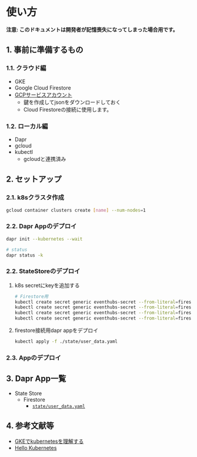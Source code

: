 # 使い方

**注意: このドキュメントは開発者が記憶喪失になってしまった場合用です。**

## 1. 事前に準備するもの

### 1.1. クラウド編

- GKE
- Google Cloud Firestore
- [GCPサービスアカウント](https://cloud.google.com/iam/docs/creating-managing-service-accounts?hl=ja)
  - 鍵を作成してjsonをダウンロードしておく
  - Cloud Firestoreの接続に使用します。

### 1.2. ローカル編

- Dapr
- gcloud
- kubectl
  - gcloudと連携済み

## 2. セットアップ

### 2.1. k8sクラスタ作成

```bash
gcloud container clusters create [name] --num-nodes=1
```

### 2.2. Dapr Appのデプロイ

```bash
dapr init --kubernetes --wait

# status
dapr status -k
```

### 2.2. StateStoreのデプロイ

1. k8s secretにkeyを追加する

    ```bash
    # Firestore用
    kubectl create secret generic eventhubs-secret --from-literal=firestore-private_key_id=*********
    kubectl create secret generic eventhubs-secret --from-literal=firestore-private_key=*********
    kubectl create secret generic eventhubs-secret --from-literal=firestore-email=*********
    kubectl create secret generic eventhubs-secret --from-literal=firestore-client_id=*********
    ```

2. firestore接続用dapr appをデプロイ

    ```bash
    kubectl apply -f ./state/user_data.yaml
    ```

### 2.3. Appのデプロイ

## 3. Dapr App一覧

- State Store
  - Firestore
    - [`state/user_data.yaml`](../state/user_data.yaml)

## 4. 参考文献等

- [GKEでkubernetesを理解する](https://qiita.com/ntoreg/items/74aa6de2f8f29b4a3b79)
- [Hello Kubernetes](https://github.com/dapr/quickstarts/tree/master/hello-kubernetes)
